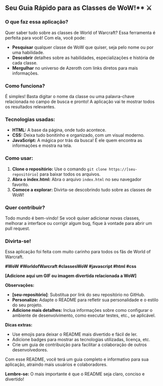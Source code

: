 ## Seu Guia Rápido para as Classes de WoW!** ⚔️

### **O que faz essa aplicação?**

Quer saber tudo sobre as classes de World of Warcraft? Essa ferramenta é perfeita para você! Com ela, você pode:

* **Pesquisar** qualquer classe de WoW que quiser, seja pelo nome ou por uma habilidade.
* **Descobrir** detalhes sobre as habilidades, especializações e história de cada classe.
* **Mergulhar** no universo de Azeroth com links diretos para mais informações.

### **Como funciona?**

É simples! Basta digitar o nome da classe ou uma palavra-chave relacionada no campo de busca e pronto! A aplicação vai te mostrar todos os resultados relevantes.

### **Tecnologias usadas:**

* **HTML:** A base da página, onde tudo acontece.
* **CSS:** Deixa tudo bonitinho e organizado, com um visual moderno.
* **JavaScript:** A mágica por trás da busca! É ele quem encontra as informações e mostra na tela.

### **Como usar:**

1. **Clone o repositório:** Use o comando `git clone https://[seu-repositório]` para baixar todos os arquivos.
2. **Abra o index.html:** Abra o arquivo `index.html` no seu navegador favorito.
3. **Comece a explorar:** Divirta-se descobrindo tudo sobre as classes de WoW!

### **Quer contribuir?**

Todo mundo é bem-vindo! Se você quiser adicionar novas classes, melhorar a interface ou corrigir algum bug, fique à vontade para abrir um pull request.

### **Divirta-se!**

Essa aplicação foi feita com muito carinho para todos os fãs de World of Warcraft. 

**#WoW #WorldofWarcraft #classesWoW #javascript #html #css**

**[Adicione aqui um GIF ou imagem divertida relacionada a WoW]**

**Observações:**

* **[seu-repositório]**: Substitua por link do seu repositório no GitHub.
* **Personalize:** Adapte o README para refletir sua personalidade e o estilo do seu projeto.
* **Adicione mais detalhes:** Inclua informações sobre como configurar o ambiente de desenvolvimento, como executar testes, etc., se aplicável.

**Dicas extras:**

* Use emojis para deixar o README mais divertido e fácil de ler.
* Adicione badges para mostrar as tecnologias utilizadas, licença, etc.
* Crie um guia de contribuição para facilitar a colaboração de outros desenvolvedores.

Com esse README, você terá um guia completo e informativo para sua aplicação, atraindo mais usuários e colaboradores.

**Lembre-se:** O mais importante é que o README seja claro, conciso e divertido!
